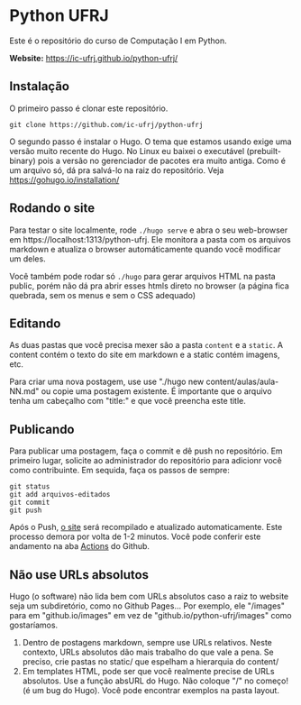 Python UFRJ
===========

Este é o repositório do curso de Computação I em Python.

**Website:** https://ic-ufrj.github.io/python-ufrj/

Instalação
----------

O primeiro passo é clonar este repositório.

```
git clone https://github.com/ic-ufrj/python-ufrj
```

O segundo passo é instalar o Hugo. O tema que estamos usando exige uma versão
muito recente do Hugo. No Linux eu baixei o executável (prebuilt-binary) pois
a versão no gerenciador de pacotes era muito antiga. Como é um arquivo só, dá
pra salvá-lo na raiz do repositório. Veja https://gohugo.io/installation/

Rodando o site
--------------

Para testar o site localmente, rode `./hugo serve` e abra o seu web-browser
em https://localhost:1313/python-ufrj. Ele monitora a pasta com os arquivos
markdown e atualiza o browser automáticamente quando você modificar um deles.

Você também pode rodar só `./hugo` para gerar arquivos HTML na pasta public,
porém não dá pra abrir esses htmls direto no browser (a página fica quebrada,
sem os menus e sem o CSS adequado)


Editando
--------

As duas pastas que você precisa mexer são a pasta `content` e a `static`.
A content contém o texto do site em markdown e a static contém imagens, etc.

Para criar uma nova postagem, use use "./hugo new content/aulas/aula-NN.md"
ou copie uma postagem existente. É importante que o arquivo tenha um cabeçalho
com "title:" e que você preencha este title.


Publicando
----------

Para publicar uma postagem, faça o commit e dê push no repositório.
Em primeiro lugar, solicite ao administrador do repositório para adicionr
você como contribuinte. Em sequida, faça os passos de sempre:

```
git status
git add arquivos-editados
git commit
git push
```

Após o Push, [o site](https://ic-ufrj.github.io/python-ufrj/) será recompilado
e atualizado automaticamente. Este processo demora por volta de 1-2 minutos.
Você pode conferir este andamento na aba
[Actions](https://github.com/ic-ufrj/python-ufrj/actions) do Github.


Não use URLs absolutos
----------------------

Hugo (o software) não lida bem com URLs absolutos caso a raiz to website seja
um subdiretório, como no Github Pages... Por exemplo, ele "/images" para em
"github.io/images" em vez de "github.io/python-ufrj/images" como gostaríamos.

1. Dentro de postagens markdown, sempre use URLs relativos.
   Neste contexto, URLs absolutos dão mais trabalho do que vale a pena.
   Se preciso, crie pastas no static/ que espelham a hierarquia do content/
2. Em templates HTML, pode ser que você realmente precise de URLs absolutos.
   Use a função absURL do Hugo. Não coloque "/" no começo! (é um bug do Hugo).
   Você pode encontrar exemplos na pasta layout.

